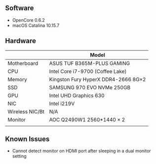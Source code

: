 ## Software
- OpenCore 0.6.2
- macOS Catalina 10.15.7
## Hardware
|    |  Model  |
|---|---|
|  Motherboard  |  ASUS TUF B365M-PLUS GAMING  |
|  CPU  |  Intel Core i7-9700 (Coffee Lake)  |
|  Memory  |  Kingston Fury HyperX DDR4-2666 8G×2  |
|  SSD  |  SAMSUNG 970 EVO NVMe 250GB  |
|  GPU  |  Intel UHD Graphics 630  |
|  NIC  |  Intel i219V  |
|  Wireless NIC/Bt  |  N/A  |
|  Monitor  |  AOC Q2490W1 2560*1440 $\times$ 2  |
|||
## Known Issues
- Cannot detect monitor on HDMI port after sleeping in a dual monitor setting
